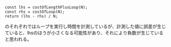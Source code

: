 ```
const lhs = costOfLengthPlusLoop(N);
const rhs = costOfLoop(N);
return (lhs - rhs) / N;
```

のそれぞれではループを実行し時間を計測しているが、計測した値に誤差が生じていると、lhsのほうが小さくなる可能性があり、それにより負数が生じていると思われる。
